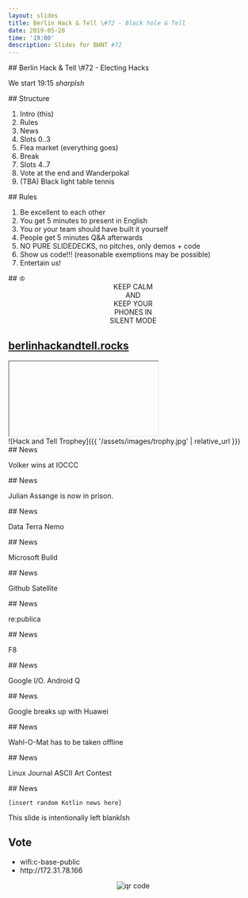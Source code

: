 ```yaml
---
layout: slides
title: Berlin Hack & Tell \#72 - Black hole & Tell
date: 2019-05-28
time: '19:00'
description: Slides for BHNT #72
---
```


<section data-markdown>
## Berlin Hack & Tell \#72 - Electing Hacks

We start 19:15 *sharpIsh*
</section>

<section data-markdown>
## Structure

1. Intro (this)
1. Rules
1. News
1. Slots 0..3
1. Flea market (everything goes)
1. Break
1. Slots 4..7
1. Vote at the end and Wanderpokal
1. (TBA) Black light table tennis
</section>

<section data-markdown>
## Rules

1. Be excellent to each other
1. You get 5 minutes to present in English
1. You or your team should have built it yourself
1. People get 5 minutes Q&A afterwards
1. NO PURE SLIDEDECKS, no pitches, only demos + code
1. Show us code!!! (reasonable exemptions may be possible)
1. Entertain us!
</section>

<section data-markdown>
## &#9812;
<center>
KEEP CALM</br>
AND</br>
KEEP YOUR</br>
PHONES IN</br>
SILENT MODE</br>
</center>
</section>

<section>
<h2><a href="https://berlinhackandtell.rocks/">berlinhackandtell.rocks</a></h2>
<iframe class="stretch" data-src="https://berlinhackandtell.rocks"></iframe>
</section>

<section data-markdown>
![Hack and Tell Trophey]({{ '/assets/images/trophy.jpg' | relative_url }})
</section>

<section data-markdown>
## News

Volker wins at IOCCC

</section>

<section data-markdown>
## News

Julian Assange is now in prison.
</section>

<section data-markdown>
## News

Data Terra Nemo
</section>

<section data-markdown>
## News

Microsoft Build
</section>

<section data-markdown>
## News

Github Satellite
</section>

<section data-markdown>
## News

re:publica
</section>

<section data-markdown>
## News

F8
</section>

<section data-markdown>
## News

Google I/O. Android Q

</section>

<section data-markdown>
## News

Google breaks up with Huawei

</section>

<section data-markdown>
## News

Wahl-O-Mat has to be taken offline

</section>

<section data-markdown>
## News

Linux Journal ASCII Art Contest
</section>

<section data-markdown>
## News

` [insert random Kotlin news here] `

</section>

<section data-markdown>
This slide is intentionally left blankIsh
</section>

<section>
<h2>Vote</h2>

<ul>
<li>wifi:c-base-public</li>
<li>http://172.31.78.166</li>
</ul>
<center>
<img src="http://api.qrserver.com/v1/create-qr-code/?color=000000&amp;bgcolor=FFFFFF&amp;data=http%3A%2F%2F172.31.78.166&amp;qzone=1&amp;margin=0&amp;size=400x400&amp;ecc=L" alt="qr code" />
</center>
</section>
